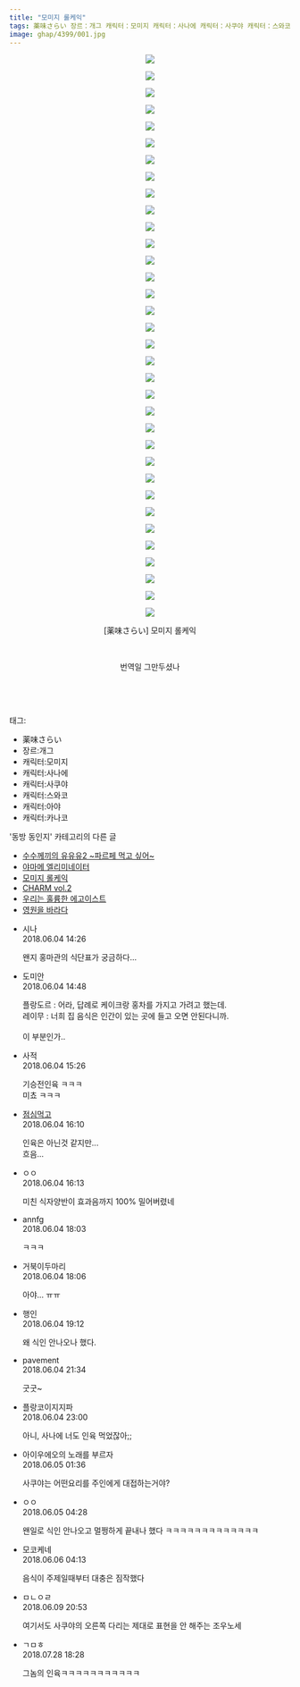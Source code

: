```yaml
---
title: "모미지 롤케익"
tags: 薬味さらい 장르：개그 캐릭터：모미지 캐릭터：사나에 캐릭터：사쿠야 캐릭터：스와코 캐릭터：아야 캐릭터：카나코 동방_동인지
image: ghap/4399/001.jpg
---
```

<div class="article">
<p style="text-align: center; clear: none; float: none;"><img src="{{ site.nasurl }}/ghap/4399/001.jpg"/></p>
<p style="text-align: center; clear: none; float: none;"><img src="{{ site.nasurl }}/ghap/4399/002.jpg"/></p>
<p style="text-align: center; clear: none; float: none;"><img src="{{ site.nasurl }}/ghap/4399/003.jpg"/></p>
<p style="text-align: center; clear: none; float: none;"><img src="{{ site.nasurl }}/ghap/4399/004.jpg"/></p>
<p style="text-align: center; clear: none; float: none;"><img src="{{ site.nasurl }}/ghap/4399/005.jpg"/></p>
<p style="text-align: center; clear: none; float: none;"><img src="{{ site.nasurl }}/ghap/4399/006.jpg"/></p>
<p style="text-align: center; clear: none; float: none;"><img src="{{ site.nasurl }}/ghap/4399/007.jpg"/></p>
<p style="text-align: center; clear: none; float: none;"><img src="{{ site.nasurl }}/ghap/4399/008.jpg"/></p>
<p style="text-align: center; clear: none; float: none;"><img src="{{ site.nasurl }}/ghap/4399/009.jpg"/></p>
<p style="text-align: center; clear: none; float: none;"><img src="{{ site.nasurl }}/ghap/4399/010.jpg"/></p>
<p style="text-align: center; clear: none; float: none;"><img src="{{ site.nasurl }}/ghap/4399/011.jpg"/></p>
<p style="text-align: center; clear: none; float: none;"><img src="{{ site.nasurl }}/ghap/4399/012.jpg"/></p>
<p style="text-align: center; clear: none; float: none;"><img src="{{ site.nasurl }}/ghap/4399/013.jpg"/></p>
<p style="text-align: center; clear: none; float: none;"><img src="{{ site.nasurl }}/ghap/4399/014.jpg"/></p>
<p style="text-align: center; clear: none; float: none;"><img src="{{ site.nasurl }}/ghap/4399/015.jpg"/></p>
<p style="text-align: center; clear: none; float: none;"><img src="{{ site.nasurl }}/ghap/4399/016.jpg"/></p>
<p style="text-align: center; clear: none; float: none;"><img src="{{ site.nasurl }}/ghap/4399/017.jpg"/></p>
<p style="text-align: center; clear: none; float: none;"><img src="{{ site.nasurl }}/ghap/4399/018.jpg"/></p>
<p style="text-align: center; clear: none; float: none;"><img src="{{ site.nasurl }}/ghap/4399/019.jpg"/></p>
<p style="text-align: center; clear: none; float: none;"><img src="{{ site.nasurl }}/ghap/4399/020.jpg"/></p>
<p style="text-align: center; clear: none; float: none;"><img src="{{ site.nasurl }}/ghap/4399/021.jpg"/></p>
<p style="text-align: center; clear: none; float: none;"><img src="{{ site.nasurl }}/ghap/4399/022.jpg"/></p>
<p style="text-align: center; clear: none; float: none;"><img src="{{ site.nasurl }}/ghap/4399/023.jpg"/></p>
<p style="text-align: center; clear: none; float: none;"><img src="{{ site.nasurl }}/ghap/4399/024.jpg"/></p>
<p style="text-align: center; clear: none; float: none;"><img src="{{ site.nasurl }}/ghap/4399/025.jpg"/></p>
<p style="text-align: center; clear: none; float: none;"><img src="{{ site.nasurl }}/ghap/4399/026.jpg"/></p>
<p style="text-align: center; clear: none; float: none;"><img src="{{ site.nasurl }}/ghap/4399/027.jpg"/></p>
<p style="text-align: center; clear: none; float: none;"><img src="{{ site.nasurl }}/ghap/4399/028.jpg"/></p>
<p style="text-align: center; clear: none; float: none;"><img src="{{ site.nasurl }}/ghap/4399/029.jpg"/></p>
<p style="text-align: center; clear: none; float: none;"><img src="{{ site.nasurl }}/ghap/4399/030.jpg"/></p>
<p style="text-align: center; clear: none; float: none;"><img src="{{ site.nasurl }}/ghap/4399/031.jpg"/></p>
<p style="text-align: center; clear: none; float: none;"><img src="{{ site.nasurl }}/ghap/4399/032.jpg"/></p>
<p style="text-align: center; clear: none; float: none;"><img src="{{ site.nasurl }}/ghap/4399/033.jpg"/></p>
<p style="text-align: center; clear: none; float: none;"><img src="{{ site.nasurl }}/ghap/4399/034.jpg"/></p>
<p style="text-align: center; clear: none; float: none;">[薬味さらい] 모미지 롤케익</p>
<p style="text-align: center; clear: none; float: none;"><br/></p>
<p style="text-align: center; clear: none; float: none;">번역일 그만두셨나</p>
<p style="text-align: center; clear: none; float: none;"><br/></p>
<p><br/></p>
</div><div class="tagTrail">
<p>태그: </p>
<ul>
<li>薬味さらい</li>
<li>장르:개그</li>
<li>캐릭터:모미지</li>
<li>캐릭터:사나에</li>
<li>캐릭터:사쿠야</li>
<li>캐릭터:스와코</li>
<li>캐릭터:아야</li>
<li>캐릭터:카나코</li>
</ul>
</div><div class="another">
<p>'동방 동인지' 카테고리의 다른 글</p>
<ul>
<li><a href="/2018-06-07-ghap_4401">수수께끼의 유유유2 ~파르페 먹고 싶어~</a></li>
<li><a href="/2018-06-07-ghap_4400">야마메 엘리미네이터</a></li>
<li><a href="/2018-06-04-ghap_4399">모미지 롤케익</a></li>
<li><a href="/2018-05-28-ghap_4393">CHARM vol.2</a></li>
<li><a href="/2018-05-27-ghap_4389">우리는 훌륭한 에고이스트</a></li>
<li><a href="/2018-05-27-ghap_4388">영원을 바라다</a></li>
</ul>
</div><div class="cb_module cb_fluid">
<div class="cb_wrt cb_profile">
<div class="comment">
<ul>
<li class="cb_thumb_off" id="comment15266235">
<div class="cb_comment_area">
<div class="cb_info_area">
<div class="cb_section">
<span class="cb_nick_name">시나</span>
</div>
<div class="cb_section">
<span class="cb_date">2018.06.04 14:26 </span>
</div>
</div>
<div class="cb_dsc_comment">
<p class="cb_dsc">
											왠지 홍마관의 식단표가 궁금하다...
										</p>
</div>
</div></li>
<li class="cb_thumb_off" id="comment15266250">
<div class="cb_comment_area">
<div class="cb_info_area">
<div class="cb_section">
<span class="cb_nick_name">도미안</span>
</div>
<div class="cb_section">
<span class="cb_date">2018.06.04 14:48 </span>
</div>
</div>
<div class="cb_dsc_comment">
<p class="cb_dsc">
											플랑도르 : 어라, 답례로 케이크랑 홍차를 가지고 가려고 했는데.<br/>
레이무 : 너희 집 음식은 인간이 있는 곳에 들고 오면 안된다니까.<br/>
<br/>
이 부분인가..
										</p>
</div>
</div></li>
<li class="cb_thumb_off" id="comment15266262">
<div class="cb_comment_area">
<div class="cb_info_area">
<div class="cb_section">
<span class="cb_nick_name">사적</span>
</div>
<div class="cb_section">
<span class="cb_date">2018.06.04 15:26 </span>
</div>
</div>
<div class="cb_dsc_comment">
<p class="cb_dsc">
											기승전인육 ㅋㅋㅋ<br/>
미쵸 ㅋㅋㅋ
										</p>
</div>
</div></li>
<li class="cb_thumb_off" id="comment15266275">
<div class="cb_comment_area">
<div class="cb_info_area">
<div class="cb_section">
<span class="cb_nick_name"> <a href="http://jsvehw" onclick="return openLinkInNewWindow(this)">점심먹고</a></span>
</div>
<div class="cb_section">
<span class="cb_date">2018.06.04 16:10 </span>
</div>
</div>
<div class="cb_dsc_comment">
<p class="cb_dsc">
											인육은 아닌것 같지만...<br/>
흐음...
										</p>
</div>
</div></li>
<li class="cb_thumb_off" id="comment15266277">
<div class="cb_comment_area">
<div class="cb_info_area">
<div class="cb_section">
<span class="cb_nick_name">ㅇㅇ</span>
</div>
<div class="cb_section">
<span class="cb_date">2018.06.04 16:13 </span>
</div>
</div>
<div class="cb_dsc_comment">
<p class="cb_dsc">
											미친 식자양반이 효과음까지 100% 밀어버렸네 
										</p>
</div>
</div></li>
<li class="cb_thumb_off" id="comment15266311">
<div class="cb_comment_area">
<div class="cb_info_area">
<div class="cb_section">
<span class="cb_nick_name">annfg</span>
</div>
<div class="cb_section">
<span class="cb_date">2018.06.04 18:03 </span>
</div>
</div>
<div class="cb_dsc_comment">
<p class="cb_dsc">
											ㅋㅋㅋ
										</p>
</div>
</div></li>
<li class="cb_thumb_off" id="comment15266312">
<div class="cb_comment_area">
<div class="cb_info_area">
<div class="cb_section">
<span class="cb_nick_name">거북이두마리</span>
</div>
<div class="cb_section">
<span class="cb_date">2018.06.04 18:06 </span>
</div>
</div>
<div class="cb_dsc_comment">
<p class="cb_dsc">
											아야... ㅠㅠ
										</p>
</div>
</div></li>
<li class="cb_thumb_off" id="comment15266331">
<div class="cb_comment_area">
<div class="cb_info_area">
<div class="cb_section">
<span class="cb_nick_name">행인</span>
</div>
<div class="cb_section">
<span class="cb_date">2018.06.04 19:12 </span>
</div>
</div>
<div class="cb_dsc_comment">
<p class="cb_dsc">
											왜 식인 안나오나 했다.
										</p>
</div>
</div></li>
<li class="cb_thumb_off" id="comment15266374">
<div class="cb_comment_area">
<div class="cb_info_area">
<div class="cb_section">
<span class="cb_nick_name">pavement</span>
</div>
<div class="cb_section">
<span class="cb_date">2018.06.04 21:34 </span>
</div>
</div>
<div class="cb_dsc_comment">
<p class="cb_dsc">
											굿굿~
										</p>
</div>
</div></li>
<li class="cb_thumb_off" id="comment15266411">
<div class="cb_comment_area">
<div class="cb_info_area">
<div class="cb_section">
<span class="cb_nick_name">플랑코이지지파</span>
</div>
<div class="cb_section">
<span class="cb_date">2018.06.04 23:00 </span>
</div>
</div>
<div class="cb_dsc_comment">
<p class="cb_dsc">
											아니, 사나에 너도 인육 먹었잖아;;
										</p>
</div>
</div></li>
<li class="cb_thumb_off" id="comment15266465">
<div class="cb_comment_area">
<div class="cb_info_area">
<div class="cb_section">
<span class="cb_nick_name">아이우에오의 노래를 부르자</span>
</div>
<div class="cb_section">
<span class="cb_date">2018.06.05 01:36 </span>
</div>
</div>
<div class="cb_dsc_comment">
<p class="cb_dsc">
											사쿠야는 어떤요리를 주인에게 대접하는거야?
										</p>
</div>
</div></li>
<li class="cb_thumb_off" id="comment15266482">
<div class="cb_comment_area">
<div class="cb_info_area">
<div class="cb_section">
<span class="cb_nick_name">ㅇㅇ</span>
</div>
<div class="cb_section">
<span class="cb_date">2018.06.05 04:28 </span>
</div>
</div>
<div class="cb_dsc_comment">
<p class="cb_dsc">
											왠일로 식인 안나오고 멀쩡하게 끝내나 했다 ㅋㅋㅋㅋㅋㅋㅋㅋㅋㅋㅋㅋㅋ
										</p>
</div>
</div></li>
<li class="cb_thumb_off" id="comment15266800">
<div class="cb_comment_area">
<div class="cb_info_area">
<div class="cb_section">
<span class="cb_nick_name">모코케네</span>
</div>
<div class="cb_section">
<span class="cb_date">2018.06.06 04:13 </span>
</div>
</div>
<div class="cb_dsc_comment">
<p class="cb_dsc">
											음식이 주제일때부터 대충은 짐작했다
										</p>
</div>
</div></li>
<li class="cb_thumb_off" id="comment15268555">
<div class="cb_comment_area">
<div class="cb_info_area">
<div class="cb_section">
<span class="cb_nick_name">ㅁㄴㅇㄹ</span>
</div>
<div class="cb_section">
<span class="cb_date">2018.06.09 20:53 </span>
</div>
</div>
<div class="cb_dsc_comment">
<p class="cb_dsc">
											여기서도 사쿠야의 오른쪽 다리는 제대로 표현을 안 해주는 조우노세
										</p>
</div>
</div></li>
<li class="cb_thumb_off" id="comment15295794">
<div class="cb_comment_area">
<div class="cb_info_area">
<div class="cb_section">
<span class="cb_nick_name">ㄱㅁㅎ</span>
</div>
<div class="cb_section">
<span class="cb_date">2018.07.28 18:28 </span>
</div>
</div>
<div class="cb_dsc_comment">
<p class="cb_dsc">
											그놈의 인육ㅋㅋㅋㅋㅋㅋㅋㅋㅋㅋㅋ
										</p>
</div>
</div></li>
</ul>
</div>
</div><!-- commentList close -->
</div>